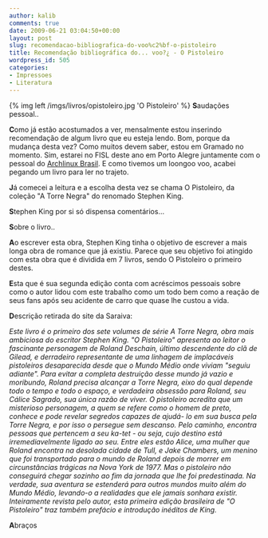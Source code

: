 ```yaml
---
author: kalib
comments: true
date: 2009-06-21 03:04:50+00:00
layout: post
slug: recomendacao-bibliografica-do-voo%c2%bf-o-pistoleiro
title: Recomendação bibliográfica do... voo?¿ - O Pistoleiro
wordpress_id: 505
categories:
- Impressoes
- Literatura
---
```

{% img left /imgs/livros/opistoleiro.jpg 'O Pistoleiro' %}
**S**audações pessoal..

**C**omo já estão acostumados a ver, mensalmente estou inserindo recomendação de algum livro que eu esteja lendo. Bom, porque da mudança desta vez? Como muitos devem saber, estou em Gramado no momento. Sim, estarei no FISL deste ano em Porto Alegre juntamente com o pessoal do [Archlinux Brasil](https://www.archlinux-br.org). E como tivemos um loongoo voo, acabei pegando um livro para ler no trajeto.

**J**á comecei a leitura e a escolha desta vez se chama O Pistoleiro, da coleção "A Torre Negra" do renomado Stephen King.

**S**tephen King por si só dispensa comentários...

**S**obre o livro..

**A**o escrever esta obra, Stephen King tinha o objetivo de escrever a mais longa obra de romance que já existiu. Parece que seu objetivo foi atingido com esta obra que é dividida em 7 livros, sendo O Pistoleiro o primeiro destes.

**E**sta que é sua segunda edição conta com acréscimos pessoais sobre como o autor lidou com este trabalho como um todo bem como a reação de seus fans após seu acidente de carro que quase lhe custou a vida.

**D**escrição retirada do site da Saraiva:


_Este livro é o primeiro dos sete volumes de série A Torre Negra, obra mais ambiciosa do escritor Stephen King. "O Pistoleiro" apresenta ao leitor o fascinante personagem de Roland Deschain, último descendente do clã de Gilead, e derradeiro representante de uma linhagem de implacáveis pistoleiros desaparecida desde que o Mundo Médio onde viviam "seguiu adiante". Para evitar a completa destruição desse mundo já vazio e moribundo, Roland precisa alcançar a Torre Negra, eixo do qual depende todo o tempo e todo o espaço, e verdadeira obsessão para Roland, seu Cálice Sagrado, sua única razão de viver. O pistoleiro acredita que um misterioso personagem, a quem se refere como o homem de preto, conhece e pode revelar segredos capazes de ajudá- lo em sua busca pela Torre Negra, e por isso o persegue sem descanso. Pelo caminho, encontra pessoas que pertencem a seu ka-tet - ou seja, cujo destino está irremediavelmente ligado ao seu. Entre eles estão Alice, uma mulher que Roland encontra na desolada cidade de Tull, e Jake Chambers, um menino que foi transportado para o mundo de Roland depois de morrer em circunstâncias trágicas na Nova York de 1977. Mas o pistoleiro não conseguirá chegar sozinho ao fim da jornada que lhe foi predestinada. Na verdade, sua aventura se estenderá para outros mundos muito além do Mundo Médio, levando-o a realidades que ele jamais sonhara existir. Inteiramente revista pelo autor, esta primeira edição brasileira de "O Pistoleiro" traz também prefácio e introdução inéditos de King._



**A**braços